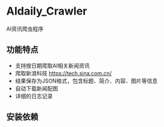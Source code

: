 # AIdaily_Crawler
AI资讯爬虫程序

## 功能特点
- 支持按日期爬取AI相关新闻资讯
- 爬取新浪科技 https://tech.sina.com.cn/
- 结果保存为JSON格式，包含标题、简介、内容、图片等信息
- 自动下载新闻配图
- 详细的日志记录

## 安装依赖
